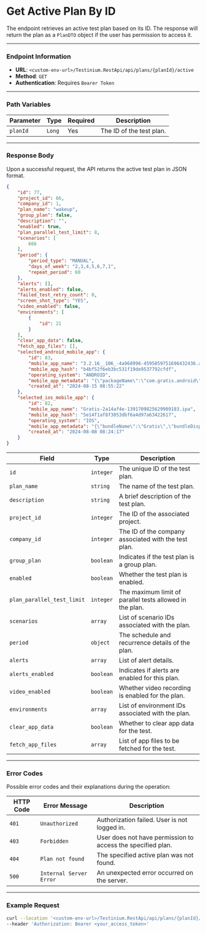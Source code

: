 # Get Active Plan By ID

The endpoint retrieves an active test plan based on its ID. The response will return the plan as a `PlanDTO` object if the user has permission to access it.

***

### Endpoint Information

* **URL**: `<custom-env-url>/Testinium.RestApi/api/plans/{planId}/active`
* **Method**: `GET`
* **Authentication**: Requires `Bearer Token`

***

### Path Variables

| Parameter | Type   | Required | Description              |
| --------- | ------ | -------- | ------------------------ |
| `planId`  | `Long` | Yes      | The ID of the test plan. |

***

### Response Body

Upon a successful request, the API returns the active test plan in JSON format.

```json
{
    "id": 77,
    "project_id": 66,
    "company_id": 1,
    "plan_name": "wakeup",
    "group_plan": false,
    "description": "",
    "enabled": true,
    "plan_parallel_test_limit": 8,
    "scenarios": [
        666
    ],
    "period": {
        "period_type": "MANUAL",
        "days_of_week": "2,3,4,5,6,7,1",
        "repeat_period": 60
    },
    "alerts": [],
    "alerts_enabled": false,
    "failed_test_retry_count": 0,
    "screen_shot_type": "YES",
    "video_enabled": false,
    "environments": [
        {
            "id": 21
        }
    ],
    "clear_app_data": false,
    "fetch_app_files": [],
    "selected_android_mobile_app": {
        "id": 83,
        "mobile_app_name": "3.2.16__106_-4a968996-4595859751696432436.apk",
        "mobile_app_hash": "b4bf52f6eb3bc531f19de9537792cfdf",
        "operating_system": "ANDROID",
        "mobile_app_metadata": "{\"packageName\":\"com.gratis.android\",\"label\":\"Gratis\",\"icon\":\"res/mipmap-mdpi-v4/ic_launcher.webp\",\"versionName\":\"3.2.16\",\"versionCode\":106,\"minSdkVersion\":\"24\",\"targetSdkVersion\":\"34\",\"glEsVersion\":{\"major\":2,\"minor\":0,\"required\":false}}",
        "created_at": "2024-08-15 08:55:22"
    },
    "selected_ios_mobile_app": {
        "id": 82,
        "mobile_app_name": "Gratis-2a14af4e-1391709825629909183.ipa",
        "mobile_app_hash": "5e14f1af8f3053dbf6a4d97a63422617",
        "operating_system": "IOS",
        "mobile_app_metadata": "{\"bundleName\":\"Gratis\",\"bundleDisplayName\":\"Gratis\",\"bundleVersion\":\"3.2.11\",\"bundleMinOsVersion\":\"12.0\",\"bundleDevelopmentRegion\":\"tr\",\"bundleExecutable\":\"Gratis\",\"bundleIconFiles\":\"\",\"bundleInfoDictVersion\":\"6.0\",\"bundlePackageType\":\"APPL\",\"bundleMainStoryBoardFile\":\"Main\"}",
        "created_at": "2024-08-08 08:24:17"
    }
}
```

| Field                      | Type      | Description                                              |
| -------------------------- | --------- | -------------------------------------------------------- |
| `id`                       | `integer` | The unique ID of the test plan.                          |
| `plan_name`                | `string`  | The name of the test plan.                               |
| `description`              | `string`  | A brief description of the test plan.                    |
| `project_id`               | `integer` | The ID of the associated project.                        |
| `company_id`               | `integer` | The ID of the company associated with the test plan.     |
| `group_plan`               | `boolean` | Indicates if the test plan is a group plan.              |
| `enabled`                  | `boolean` | Whether the test plan is enabled.                        |
| `plan_parallel_test_limit` | `integer` | The maximum limit of parallel tests allowed in the plan. |
| `scenarios`                | `array`   | List of scenario IDs associated with the plan.           |
| `period`                   | `object`  | The schedule and recurrence details of the plan.         |
| `alerts`                   | `array`   | List of alert details.                                   |
| `alerts_enabled`           | `boolean` | Indicates if alerts are enabled for this plan.           |
| `video_enabled`            | `boolean` | Whether video recording is enabled for the plan.         |
| `environments`             | `array`   | List of environment IDs associated with the plan.        |
| `clear_app_data`           | `boolean` | Whether to clear app data for the test.                  |
| `fetch_app_files`          | `array`   | List of app files to be fetched for the test.            |

***

### Error Codes

Possible error codes and their explanations during the operation:

| HTTP Code | Error Message           | Description                                                 |
| --------- | ----------------------- | ----------------------------------------------------------- |
| `401`     | `Unauthorized`          | Authorization failed. User is not logged in.                |
| `403`     | `Forbidden`             | User does not have permission to access the specified plan. |
| `404`     | `Plan not found`        | The specified active plan was not found.                    |
| `500`     | `Internal Server Error` | An unexpected error occurred on the server.                 |

***

### Example Request

```bash
curl --location '<custom-env-url>/Testinium.RestApi/api/plans/{planId}/active' \
--header 'Authorization: Bearer <your_access_token>'
```
